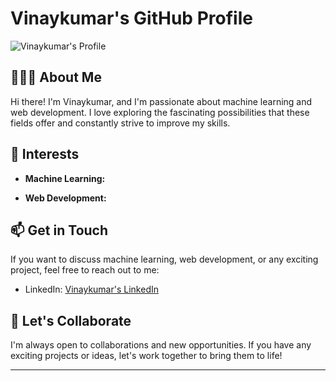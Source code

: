 

# Vinaykumar's GitHub Profile

![Vinaykumar's Profile](dp.jpeg)

## 👨🏾‍💻 About Me

Hi there! I'm Vinaykumar, and I'm passionate about machine learning and web development. I love exploring the fascinating possibilities that these fields offer and constantly strive to improve my skills.

## 🚀 Interests

- **Machine Learning:**

- **Web Development:** 

## 📫 Get in Touch

If you want to discuss machine learning, web development, or any exciting project, feel free to reach out to me:

- LinkedIn: [Vinaykumar's LinkedIn](https://www.linkedin.com/in/vinay-kumar-35650b1a4/)

## 🤝 Let's Collaborate

I'm always open to collaborations and new opportunities. If you have any exciting projects or ideas, let's work together to bring them to life!

---
